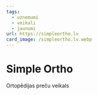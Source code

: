 ```yaml
---
tags:
  - uznemumi
  - veikali
  - jaunumi
url: https://simpleortho.lv
card_image: /simpleortho.lv.webp
---
```


# Simple Ortho

Ortopēdijas preču veikals
